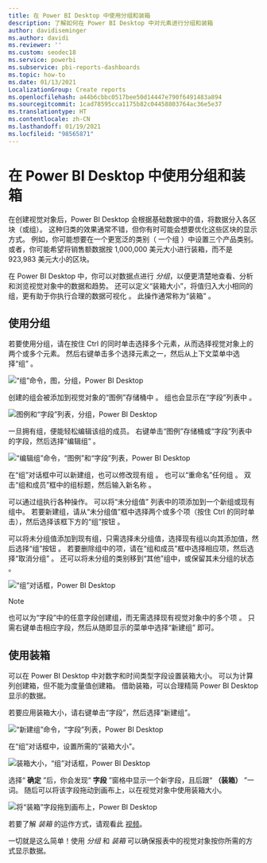 ```yaml
---
title: 在 Power BI Desktop 中使用分组和装箱
description: 了解如何在 Power BI Desktop 中对元素进行分组和装箱
author: davidiseminger
ms.author: davidi
ms.reviewer: ''
ms.custom: seodec18
ms.service: powerbi
ms.subservice: pbi-reports-dashboards
ms.topic: how-to
ms.date: 01/13/2021
LocalizationGroup: Create reports
ms.openlocfilehash: a44b6cbbc0517bee50d14447e790f6491483a894
ms.sourcegitcommit: 1cad78595cca1175b82c04458803764ac36e5e37
ms.translationtype: HT
ms.contentlocale: zh-CN
ms.lasthandoff: 01/19/2021
ms.locfileid: "98565871"
---
```

# <a name="use-grouping-and-binning-in-power-bi-desktop"></a>在 Power BI Desktop 中使用分组和装箱
在创建视觉对象后，Power BI Desktop 会根据基础数据中的值，将数据分入各区块（或组）。 这种归类的效果通常不错，但你有时可能会想要优化这些区块的显示方式。 例如，你可能想要在一个更宽泛的类别（ 一个组  ）中设置三个产品类别。 或者，你可能希望将销售额数据按 1,000,000 美元大小进行装箱，而不是 923,983 美元大小的区块。

在 Power BI Desktop 中，你可以对数据点进行 *分组*，以便更清楚地查看、分析和浏览视觉对象中的数据和趋势。 还可以定义“装箱大小”，将值归入大小相同的组，更有助于你执行合理的数据可视化  。 此操作通常称为“装箱”  。

## <a name="using-grouping"></a>使用分组
若要使用分组，请在按住 Ctrl 的同时单击选择多个元素，从而选择视觉对象上的两个或多个元素。 然后右键单击多个选择元素之一，然后从上下文菜单中选择“组”  。

![“组”命令，图，分组，Power BI Desktop](media/desktop-grouping-and-binning/grouping-binning_1.png)

创建的组会被添加到视觉对象的“图例”存储桶中  。 组也会显示在“字段”列表中  。

![图例和“字段”列表，分组，Power BI Desktop](media/desktop-grouping-and-binning/grouping-binning_2.png)

一旦拥有组，便能轻松编辑该组的成员。 右键单击“图例”存储桶或“字段”列表中的字段，然后选择“编辑组”    。

![“编辑组”命令，“图例”和“字段”列表，Power BI Desktop](media/desktop-grouping-and-binning/grouping-binning_3.png)

在“组”对话框中可以新建组，也可以修改现有组  。 也可以“重命名”任何组  。 双击“组和成员”框中的组标题，然后输入新名称  。

可以通过组执行各种操作。 可以将“未分组值”  列表中的项添加到一个新组或现有组中。 若要新建组，请从“未分组值”框中选择两个或多个项（按住 Ctrl 的同时单击），然后选择该框下方的“组”按钮   。

可以将未分组值添加到现有组，只需选择未分组值，选择现有组以向其添加值，然后选择“组”按钮   。 若要删除组中的项，请在“组和成员”框中选择相应项，然后选择“取消分组”   。 还可以将未分组的类别移到“其他”组中，或保留其未分组的状态  。

![“组”对话框，Power BI Desktop](media/desktop-grouping-and-binning/grouping-binning_4.png)

> [!NOTE]
> 也可以为“字段”中的任意字段创建组，而无需选择现有视觉对象中的多个项  。 只需右键单击相应字段，然后从随即显示的菜单中选择“新建组”  即可。

## <a name="using-binning"></a>使用装箱
可以在 Power BI Desktop  中对数字和时间类型字段设置装箱大小。 可以为计算列创建箱，但不能为度量值创建箱。 借助装箱，可以合理精简 Power BI Desktop 显示的数据。

若要应用装箱大小，请右键单击“字段”，然后选择“新建组”。

![“新建组”命令，“字段”列表，Power BI Desktop](media/desktop-grouping-and-binning/grouping-binning_5.png)

在“组”对话框中，设置所需的“装箱大小”。

![装箱大小，“组”对话框，Power BI Desktop](media/desktop-grouping-and-binning/grouping-binning_6.png)

选择“ **确定** ”后，你会发现“ **字段** ”窗格中显示一个新字段，且后跟“ **（装箱）** ”一词。 随后可以将该字段拖动到画布上，以在视觉对象中使用装箱大小。

![将“装箱”字段拖到画布上，Power BI Desktop](media/desktop-grouping-and-binning/grouping-binning_7.png)

若要了解 *装箱* 的运作方式，请观看此 [视频](https://www.youtube.com/watch?v=BRvdZSfO0DY)。

一切就是这么简单！使用 *分组* 和 *装箱* 可以确保报表中的视觉对象按你所需的方式显示数据。
